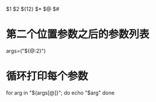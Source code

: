 
$1 $2 ${12} $* $@ $#


# 第二个位置参数之后的参数列表
args=("${@:2}")
 
# 循环打印每个参数
for arg in "${args[@]}"; do
    echo "$arg"
done
